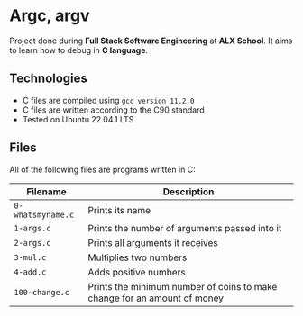 # Argc, argv

Project done during **Full Stack Software Engineering** at **ALX School**. It aims to learn how to debug in **C language**.

## Technologies
* C files are compiled using `gcc version 11.2.0` 
* C files are written according to the C90 standard
* Tested on Ubuntu 22.04.1 LTS

## Files
All of the following files are programs written in C:

| Filename | Description |
| -------- | ----------- |
| `0-whatsmyname.c` | Prints its name |
| `1-args.c` | Prints the number of arguments passed into it |
| `2-args.c` | Prints all arguments it receives |
| `3-mul.c` | Multiplies two numbers |
| `4-add.c` | Adds positive numbers |
| `100-change.c` | Prints the minimum number of coins to make change for an amount of money |
